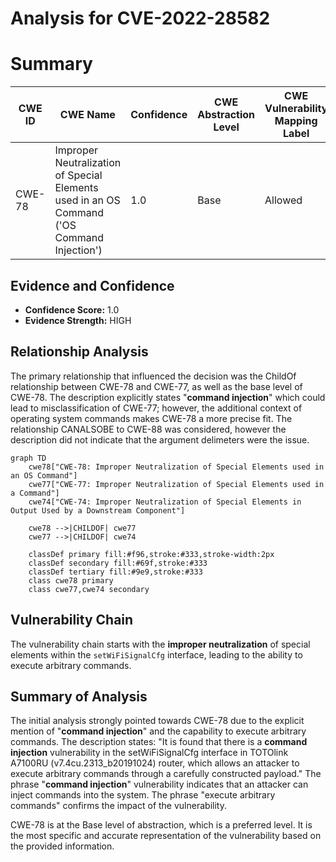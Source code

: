 # Analysis for CVE-2022-28582

# Summary
| CWE ID | CWE Name | Confidence | CWE Abstraction Level | CWE Vulnerability Mapping Label | CWE-Vulnerability Mapping Notes |
|---|---|---|---|---|---|
| CWE-78 | Improper Neutralization of Special Elements used in an OS Command ('OS Command Injection') | 1.0 | Base | Allowed | Primary CWE |

## Evidence and Confidence

*   **Confidence Score:** 1.0
*   **Evidence Strength:** HIGH

## Relationship Analysis
The primary relationship that influenced the decision was the ChildOf relationship between CWE-78 and CWE-77, as well as the base level of CWE-78. The description explicitly states "**command injection**" which could lead to misclassification of CWE-77; however, the additional context of operating system commands makes CWE-78 a more precise fit. The relationship CANALSOBE to CWE-88 was considered, however the description did not indicate that the argument delimeters were the issue.

```mermaid
graph TD
    cwe78["CWE-78: Improper Neutralization of Special Elements used in an OS Command"]
    cwe77["CWE-77: Improper Neutralization of Special Elements used in a Command"]
    cwe74["CWE-74: Improper Neutralization of Special Elements in Output Used by a Downstream Component"]

    cwe78 -->|CHILDOF| cwe77
    cwe77 -->|CHILDOF| cwe74
    
    classDef primary fill:#f96,stroke:#333,stroke-width:2px
    classDef secondary fill:#69f,stroke:#333
    classDef tertiary fill:#9e9,stroke:#333
    class cwe78 primary
    class cwe77,cwe74 secondary
```

## Vulnerability Chain
The vulnerability chain starts with the **improper neutralization** of special elements within the `setWiFiSignalCfg` interface, leading to the ability to execute arbitrary commands.

## Summary of Analysis
The initial analysis strongly pointed towards CWE-78 due to the explicit mention of "**command injection**" and the capability to execute arbitrary commands. The description states: "It is found that there is a **command injection** vulnerability in the setWiFiSignalCfg interface in TOTOlink A7100RU (v7.4cu.2313_b20191024) router, which allows an attacker to execute arbitrary commands through a carefully constructed payload." The phrase "**command injection**" vulnerability indicates that an attacker can inject commands into the system. The phrase "execute arbitrary commands" confirms the impact of the vulnerability.

CWE-78 is at the Base level of abstraction, which is a preferred level. It is the most specific and accurate representation of the vulnerability based on the provided information.